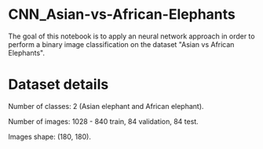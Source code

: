 # CNN_Asian-vs-African-Elephants
The goal of this notebook is to apply an neural network approach in order to perform a binary image classification on the dataset "Asian vs African Elephants".

# Dataset details
Number of classes: 2 (Asian elephant and African elephant).

Number of images: 1028 - 840 train, 84 validation, 84 test.

Images shape: (180, 180).
